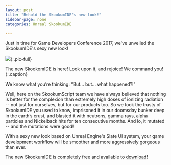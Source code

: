 ```yaml
---
layout: post
title: "Behold the SkookumIDE's new look!"
sidebar-page: none
categories: Unreal SkookumIDE

---
```


Just in time for Game Developers Conference 2017, we've unveiled the SkookumIDE's sexy new look!

![](/images/blog/2017-04-01_SkookumIDEPro_screenshot.png){:.pic-full}

The new SkookomIDE is here! Look upon it, and rejoice! We command you! 
{:.caption}

We know what you’re thinking: “But... but... what happened?!” 

Well, here on the SkookumScript team we have always believed that nothing is better for the complexion than extremely high doses of ionizing radiation -- not just for ourselves, but for our products too. So we took the trusty ol’ SkookumIDE you used to know, imprisoned it in our doomsday bunker deep in the earth’s crust, and blasted it with neutrons, gamma rays, alpha particles and Nickelback hits for ten consecutive months. And lo, it mutated -- and the mutations were good!

With a sexy new look based on Unreal Engine's Slate UI system, your game development workflow will be smoother and more aggressively gorgeous than ever.

The new SkookumIDE is completely free and available to <a href="https://www.unrealengine.com/marketplace/skookumscript">download</a>! 
